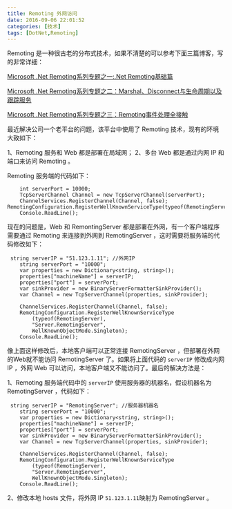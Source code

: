 ```yaml
---
title: Remoting 外网访问
date: 2016-09-06 22:01:52
categories: [技术]
tags: [DotNet,Remoting]
---
```


Remoting 是一种很古老的分布式技术，如果不清楚的可以参考下面三篇博客，写的非常详细：

[Microsoft .Net Remoting系列专题之一:.Net Remoting基础篇](http://www.cnblogs.com/wayfarer/archive/2004/07/30/28723.html)

[Microsoft .Net Remoting系列专题之二：Marshal、Disconnect与生命周期以及跟踪服务](http://www.cnblogs.com/wayfarer/archive/2004/08/05/30437.html)

[Microsoft .Net Remoting系列专题之三：Remoting事件处理全接触](http://www.cnblogs.com/wayfarer/articles/75213.html)

最近解决公司一个老平台的问题，该平台中使用了 Remoting 技术，现有的环境大致如下：

1、Remoting 服务和 Web 都是部署在局域网；
2、多台 Web 都是通过内网 IP 和端口来访问 Remoting 。
<!--more-->
Remoting 服务端的代码如下：

```
    int serverPort = 10000;
    TcpServerChannel Channel = new TcpServerChannel(serverPort);
    ChannelServices.RegisterChannel(Channel, false);
RemotingConfiguration.RegisterWellKnownServiceType(typeof(RemotingServer),"Server.RemotingServer",WellKnownObjectMode.Singleton);
    Console.ReadLine();
```

现在的问题是，Web 和 RemontingServer 都是部署在外网，有一个客户端程序需要通过 Remoting 来连接到外网到 RemotingServer ，这时需要将服务端的代码修改如下：

```
 string serverIP = "51.123.1.11"; //外网IP
    string serverPort = "10000";
    var properties = new Dictionary<string, string>();
    properties["machineName"] = serverIP;
    properties["port"] = serverPort;
    var sinkProvider = new BinaryServerFormatterSinkProvider();
    var Channel = new TcpServerChannel(properties, sinkProvider);

    ChannelServices.RegisterChannel(Channel, false);
    RemotingConfiguration.RegisterWellKnownServiceType
        (typeof(RemotingServer), 
        "Server.RemotingServer", 
        WellKnownObjectMode.Singleton);
    Console.ReadLine();
```

像上面这样修改后，本地客户端可以正常连接 RemotingServer ，但部署在外网的Web就不能访问 RemotingServer 了。如果将上面代码的 `serverIP` 修改成内网 IP ，外网 Web 可以访问，本地客户端又不能访问了。最后的解决方法是：

1、Remoting 服务端代码中的 `serverIP` 使用服务器的机器名，假设机器名为 RemotingServer ，代码如下：

```
 string serverIP = "RemotingServer"; //服务器机器名
    string serverPort = "10000";
    var properties = new Dictionary<string, string>();
    properties["machineName"] = serverIP;
    properties["port"] = serverPort;
    var sinkProvider = new BinaryServerFormatterSinkProvider();
    var Channel = new TcpServerChannel(properties, sinkProvider);

    ChannelServices.RegisterChannel(Channel, false);
    RemotingConfiguration.RegisterWellKnownServiceType
        (typeof(RemotingServer), 
        "Server.RemotingServer", 
        WellKnownObjectMode.Singleton);
    Console.ReadLine();
```

2、修改本地 hosts 文件，将外网 IP `51.123.1.11`映射为 RemotingServer 。

